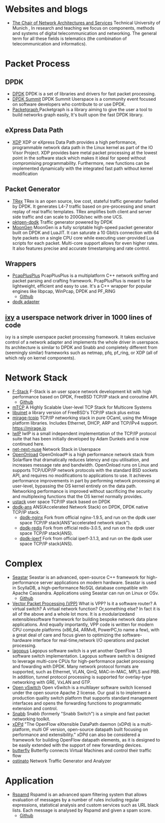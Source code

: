 # Websites and blogs

* [The Chair of Network Architectures and Services](https://www.net.in.tum.de) 
Technical University of Munich , 
In research and teaching we focus on components, methods and systems of digital telecommunication and networking. The general term for all these fields is telematics (the combination of telecommunication and informatics).

# Packet Process

## DPDK
* [DPDK](http://dpdk.org/) DPDK is a set of libraries and drivers for fast packet processing.
* [DPDK Summit](https://dpdksummit.com/) DPDK Summit Userspace is a community event focused on software developers who contribute to or use DPDK.
* [Packetgraph ](https://github.com/outscale/packetgraph)  Packetgraph is a library aiming to give the user a tool to build networks graph easily, It's built upon the fast DPDK library.

## eXpress Data Path
* [XDP](https://www.iovisor.org/technology/xdp)  XDP or eXpress Data Path provides a high performance, programmable network data path in the Linux kernel as part of the IO Visor Project. XDP provides bare metal packet processing at the lowest point in the software stack which makes it ideal for speed without compromising programmability. Furthermore, new functions can be implemented dynamically with the integrated fast path without kernel modification

## Packet Generator

* [TRex](https://trex-tgn.cisco.com/)  TRex is an open source, low cost, stateful traffic generator fuelled by DPDK. It generates L4-7 traffic based on pre-processing and smart replay of real traffic templates. TRex amplifies both client and server side traffic and can scale to 200Gb/sec with one UCS.
* [pktgen-dpdk](http://dpdk.org/browse/apps/pktgen-dpdk)  Traffic generator powered by DPDK
* [MoonGen](https://github.com/emmericp/MoonGen) MoonGen is a fully scriptable high-speed packet generator built on DPDK and LuaJIT. It can saturate a 10 Gbit/s connection with 64 byte packets on a single CPU core while executing user-provided Lua scripts for each packet. Multi-core support allows for even higher rates. It also features precise and accurate timestamping and rate control.

## Wrappers
* [PcapPlusPlus](http://seladb.github.io/PcapPlusPlus-Doc/index.html)  PcapPlusPlus is a multiplatform C++ network sniffing and packet parsing and crafting framework. PcapPlusPlus is meant to be lightweight, efficient and easy to use. It's a C++ wrapper for popular engines like libpcap, WinPcap, DPDK and PF_RING
  * [Github](https://github.com/seladb/PcapPlusPlus)
* [dpdk adapter](https://github.com/PLVision/dpdkadapter)

## [ixy](https://github.com/emmericp/ixy)  a userspace network driver in 1000 lines of code

ixy is a simple userspace packet processing framework. It takes exclusive control of a network adapter and implements the whole driver in userspace. Its architecture is similar to DPDK and Snabb and completely different from (seemingly similar) frameworks such as netmap, pfq, pf_ring, or XDP (all of which rely on kernel components).

# Network Stack

* [F-Stack](http://www.f-stack.org/)  F-Stack is an user space network development kit with high performance based on DPDK, FreeBSD TCP/IP stack and coroutine API. 
  * [Github](https://github.com/F-Stack/f-stack)
* [mTCP](https://github.com/eunyoung14/mtcp)  A Highly Scalable User-level TCP Stack for Multicore Systems
* [libuinet](https://github.com/pkelsey/libuinet)  a library version of FreeBSD's TCP/IP stack plus extras
* [mirage-tcpip](https://github.com/mirage/mirage-tcpip)  TCP/IP networking stack in pure OCaml, using the Mirage platform libraries. Includes Ethernet, DHCP, ARP and TCP/IPv4 support. https://mirage.io
* [lwIP](http://savannah.nongnu.org/projects/lwip/)  lwIP is a small independent implementation of the TCP/IP protocol suite that has been initially developed by Adam Dunkels and is now continued here. 
* [net-next-nuse](https://github.com/libos-nuse/net-next-nuse)  Network Stack in Userspace
* [OpenOnload](http://www.openonload.org/) OpenOnload® is a high performance network stack from Solarflare that dramatically reduces latency and cpu utilisation, and increases message rate and bandwidth. OpenOnload runs on Linux and supports TCP/UDP/IP network protocols with the standard BSD sockets API, and requires no modifications to applications to use. It achieves performance improvements in part by performing network processing at user-level, bypassing the OS kernel entirely on the data path. Networking performance is improved without sacrificing the security and multiplexing functions that the OS kernel normally provides.
* [ustack](https://github.com/jiakai1000/ustack)  user space TCP/IP stack based on DPDK
* [dpdk-ans](https://github.com/ansyun/dpdk-ans)  ANS(Accelerated Network Stack) on DPDK, DPDK native TCP/IP stack.
  * [dpdk-nginx](https://github.com/ansyun/dpdk-nginx)  Fork from official nginx-1.9.5, and run on the dpdk user space TCP/IP stack(ANS"accelerated network stack").
  * [dpdk-redis](https://github.com/ansyun/dpdk-redis)  Fork from official redis-3.0.5, and run on the dpdk user space TCP/IP stack(ANS).
  * [dpdk-iperf](https://github.com/ansyun/dpdk-iperf) Fork from official iperf-3.1.3, and run on the dpdk user space TCP/IP stack(ANS).


# Complex

* [Seastar](http://www.seastar-project.org/)  Seastar is an advanced, open-source C++ framework for high-performance server applications on modern hardware. Seastar is used in ScyllaDB, a high-performance NoSQL database compatible with Apache Cassandra. Applications using Seastar can run on Linux or OSv.
  * [Github](https://github.com/scylladb/seastar)
* [Vector Packet Processing (VPP)](https://fd.io)  What is VPP? Is it a software router? A virtual switch? A virtual network function? Or,something else? In fact it is all of the above and a whole lot more. It is a modularizedand extensiblesoftware framework for building bespoke network data plane applications. And equally importantly, VPP code is written for modern CPU compute platforms (x86_64, ARMv8, PowerPC,to name a few), with a great deal of care and focus given to optimizing the software-hardware interface for real-time,network I/O operations and packet processing.
* [lagopus](https://github.com/lagopus/lagopus)  Lagopus software switch is a yet another OpenFlow 1.3 software switch implementation. Lagopus software switch is designed to leverage multi-core CPUs for high-performance packet processing and fowarding with DPDK. Many network protocol formats are supported, such as Ethernet, VLAN, QinQ, MAC-in-MAC, MPLS and PBB. In addition, tunnel protocol processing is supported for overlay-type networking with GRE, VxLAN and GTP.
* [Open vSwitch](https://github.com/openvswitch/ovs)  Open vSwitch is a multilayer software switch licensed under the open source Apache 2 license. Our goal is to implement a production quality switch platform that supports standard management interfaces and opens the forwarding functions to programmatic extension and control.
* [Snabb](https://github.com/snabbco/snabb)  Snabb (formerly "Snabb Switch") is a simple and fast packet networking toolkit.
* [xDPd](https://github.com/bisdn/xdpd)  "The OpenFlow eXtensible DataPath daemon (xDPd) is a multi-platform, multi OF version, open-source datapath built focusing on performance and extensibility."  xDPd can also be considered a framework for building OpenFlow datapath elements, as it is designed to be easily extended with the support of new forwarding devices.
* [butterfly](https://github.com/outscale/butterfly)  Butterfly connects Virtual Machines and control their traffic flow
* [ostinato](http://ostinato.org/)  Network Traffic Generator and Analyzer

# Application

* [Rspamd](https://rspamd.com/)  Rspamd is an advanced spam filtering system that allows evaluation of messages by a number of rules including regular expressions, statistical analysis and custom services such as URL black lists. Each message is analysed by Rspamd and given a spam score.
  * [Github](https://github.com/vstakhov/rspamd)





